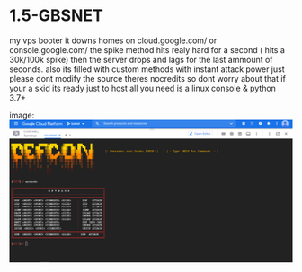 # 1.5-GBSNET
my vps booter 
it downs homes on cloud.google.com/ or console.google.com/
the spike method hits realy hard for a second ( hits a 30k/100k spike) then the server drops and lags for the last ammount of seconds.
also its filled with custom methods
with instant attack power 
just please dont modify the source theres nocredits so dont worry about that if your a skid 
its ready just to host all you need is a linux console & python 3.7+

image:
<img src="Capture999.PNG"/>
